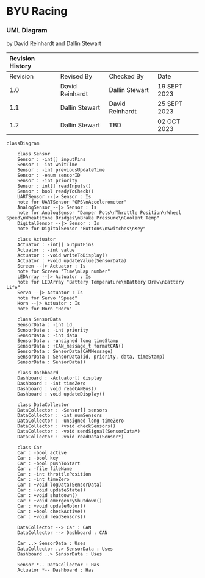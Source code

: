 # BYU Racing #
### UML Diagram ###
by David Reinhardt and Dallin Stewart

|Revision History|             |                      |              |
|   :---   |       :---        |         :---         |     :---     |
| Revision |    Revised By     |    Checked By        |     Date     |
|    1.0   |  David Reinhardt  |   Dallin Stewart     | 19 SEPT 2023 |
|    1.1   |  Dallin Stewart   |   David Reinhardt    | 25 SEPT 2023 |
|    1.2   |  Dallin Stewart   |   TBD                | 02 OCT 2023  |

```mermaid
classDiagram

    class Sensor
    Sensor : -int[] inputPins
    Sensor : -int waitTime
    Sensor : -int previousUpdateTime
    Sensor : -enum sensorID 
    Sensor : -int priority
    Sensor : int[] readInputs()
    Sensor : bool readyToCheck()
    UARTSensor --|> Sensor : Is
    note for UARTSensor "GPS\nAccelerometer"
    AnalogSensor --|> Sensor : Is
    note for AnalogSensor "Damper Pots\nThrottle Position\nWheel Speed\nWheatstone Bridges\nBrake Pressure\nCoolant Temp"
    DigitalSensor --|> Sensor : Is
    note for DigitalSensor "Buttons\nSwitches\nKey"

    class Actuator
    Actuator : -int[] outputPins
    Actuator : -int value
    Actuator : -void writeToDisplay()
    Actuator : +void updateValue(SensorData)
    Screen --|> Actuator : Is
    note for Screen "Time\nLap number"
    LEDArray --|> Actuator : Is
    note for LEDArray "Battery Temperature\mBattery Draw\nBattery Life"
    Servo --|> Actuator : Is
    note for Servo "Speed"
    Horn --|> Actuator : Is
    note for Horn "Horn"

    class SensorData
    SensorData : -int id
    SensorData : -int priority
    SensorData : -int data
    SensorData : -unsigned long timeStamp
    SensorData : +CAN_message_t formatCAN()
    SensorData : SensorData(CANMessage)
    SensorData : SensorData(id, priority, data, timeStamp)
    SensorData : SensorData()

    class Dashboard
    Dashboard : -Actuator[] display
    Dashboard : -int timeZero
    Dashboard : void readCANBus()
    Dashboard : void updateDisplay()

    class DataCollector
    DataCollector : -Sensor[] sensors
    DataCollector : -int numSensors
    DataCollector : -unsigned long timeZero
    DataCollector : +void checkSensors()
    DataCollector : -void sendSignal(SensorData*)
    DataCollector : -void readData(Sensor*)

    class Car
    Car : -bool active
    Car : -bool key
    Car : -bool pushToStart
    Car : -file fileName
    Car : -int throttlePosition
    Car : -int timeZero
    Car : +void logData(SensorData)
    Car : +void updateState()
    Car : +void shutdown()
    Car : +void emergencyShutdown()
    Car : +void updateMotor()
    Car : +bool checkActive()
    Car : +void readSensors()

    DataCollector --> Car : CAN
    DataCollector --> Dashboard : CAN

    Car ..> SensorData : Uses
    DataCollector ..> SensorData : Uses
    Dashboard ..> SensorData : Uses

    Sensor *-- DataCollector : Has
    Actuator *-- Dashboard : Has
```

